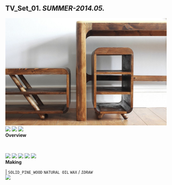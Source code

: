 
## TV_Set_01. _SUMMER-2014.05._
![TV_Set_01](/100.jpg)<a href="https://ewwgene.github.io/TV_Set_01/102.jpg"><img src="https://ewwgene.github.io/TV_Set_01/102.jpg" height="100"></a> <a href="https://ewwgene.github.io/TV_Set_01/103.jpg"><img src="https://ewwgene.github.io/TV_Set_01/103.jpg" height="100"></a> <a href="https://ewwgene.github.io/TV_Set_01/111.jpg"><img src="https://ewwgene.github.io/TV_Set_01/111.jpg" height="100"></a> 
<br>
**Overview**

<br><br>
<a href="https://ewwgene.github.io/TV_Set_01/Making/001.jpg"><img src="https://ewwgene.github.io/TV_Set_01/Making/001.jpg" height="100"></a> <a href="https://ewwgene.github.io/TV_Set_01/Making/005.jpg"><img src="https://ewwgene.github.io/TV_Set_01/Making/005.jpg" height="100"></a> <a href="https://ewwgene.github.io/TV_Set_01/Making/006.jpg"><img src="https://ewwgene.github.io/TV_Set_01/Making/006.jpg" height="100"></a> <a href="https://ewwgene.github.io/TV_Set_01/Making/008.jpg"><img src="https://ewwgene.github.io/TV_Set_01/Making/008.jpg" height="100"></a> <a href="https://ewwgene.github.io/TV_Set_01/Making/009.jpg"><img src="https://ewwgene.github.io/TV_Set_01/Making/009.jpg" height="100"></a> <br>
**Making**

|
`SOLID_PINE_WOOD` `NATURAL OIL` `WAX` 
/
_`IDRAW`_ 
<br>
<a href="https://ewwgene.github.io/TV_Set_01/300.jpg"><img src="https://ewwgene.github.io/TV_Set_01/300.jpg" height="100"></a> 
<br>

